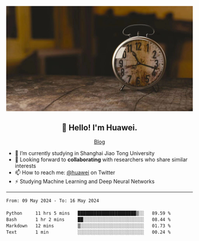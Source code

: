 <div align="center">
  <a href="https://github.com/JHW5981">
    <img src="./assets/background.jpg">
  </a>
</div>

<h2 align="center">👋 Hello! I'm Huawei.</h2>
<p align="center">
  <a href="https://blog.csdn.net/Edward__J?spm=1000.2115.3001.5343">Blog</a>
</p>


- 🔭 I’m currently studying in Shanghai Jiao Tong University
- 💬 Looking forward to **collaborating** with researchers who share similar interests
- 📫 How to reach me: [@huawei](https://twitter.com/yoohuaff) on Twitter
- ⚡ Studying Machine Learning and Deep Neural Networks

-------

<!--START_SECTION:waka-->

```txt
From: 09 May 2024 - To: 16 May 2024

Python     11 hrs 5 mins   ██████████████████████▒░░   89.59 %
Bash       1 hr 2 mins     ██░░░░░░░░░░░░░░░░░░░░░░░   08.44 %
Markdown   12 mins         ▒░░░░░░░░░░░░░░░░░░░░░░░░   01.73 %
Text       1 min           ░░░░░░░░░░░░░░░░░░░░░░░░░   00.24 %
```

<!--END_SECTION:waka-->
